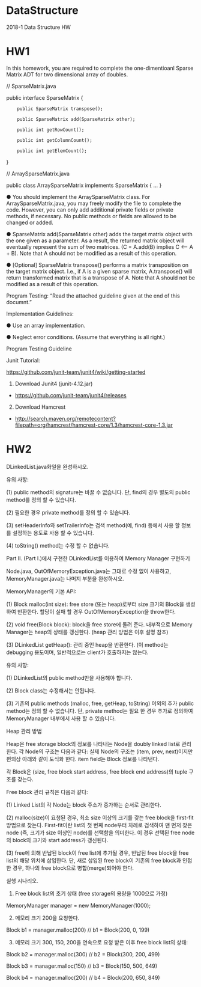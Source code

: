 # DataStructure
2018-1 Data Structure HW

# HW1

In this homework, you are required to complete the one-dimentioanl Sparse Matrix ADT for two dimensional array of doubles.



// SparseMatrix.java

public interface SparseMatrix {

        public SparseMatrix transpose();

        public SparseMatrix add(SparseMatrix other);

        public int getRowCount();

        public int getColumnCount();

        public int getElemCount();

}



// ArraySparseMatrix.java

public class ArraySparseMatrix implements SparseMatrix { ... }



● You should implement the ArraySparseMatrix class. For ArraySparseMatrix.java, you may freely modify the file to complete the code. However, you can only add additional private fields or private methods, if necessary. No public methods or fields are allowed to be changed or added.

         

● SparseMatrix add(SparseMatrix other) adds the target matrix object with the one given as a parameter. As a result, the returned matrix object will eventually represent the sum of two matrices. (C = A.add(B) implies C <-- A + B). Note that A should not be modified as a result of this operation.



● [Optional] SparseMatrix transpose() performs a matrix transposition on the target matrix object. I.e., if A is a given sparse matrix, A.transpose() will return transformed matrix  that is a transpose of A. Note that A should not be modified as a result of this operation.



Program Testing: “Read the attached guideline given at the end of this documnt.”



Implementation Guidelines:

● Use an array implementation.

● Neglect error conditions. (Assume that everything is all right.)



Program Testing Guideline



Junit Tutorial:

  https://github.com/junit-team/junit4/wiki/getting-started



1. Download Junit4 (junit-4.12.jar)

  - https://github.com/junit-team/junit4/releases

  

2. Download Hamcrest

  - http://search.maven.org/remotecontent?filepath=org/hamcrest/hamcrest-core/1.3/hamcrest-core-1.3.jar

# HW2

DLinkedList.java화일을 완성하시오.

유의 사항:

(1) public method의 signature는 바꿀 수 없습니다. 단, find의 경우 별도의 public method를 정의 할 수 있습니다.

(2) 필요한 경우 private method를 정의 할 수 있습니다.

(3) setHeaderInfo와 setTrailerInfo는 검색 method(예, find) 등에서 사용 할 정보를 설정하는 용도로 사용 할 수 있습니다.

(4) toString() method는 수정 할 수 없습니다.

Part II. (Part I.)에서 구현한 DLinkedList를 이용하여 Memory Manager 구현하기

Node.java, OutOfMemoryException.java는 그대로 수정 없이 사용하고,  MemoryManager.java는 나머지 부분을 완성하시오.


MemoryManager의 기본 API:

(1) Block malloc(int size): free store (또는 heap)로부터 size 크기의 Block을 생성하여 반환한다. 할당이 실패 할 경우 OutOfMemoryException을 throw한다.

(2) void free(Block block): block을 free store에 돌려 준다. 내부적으로 Memory Manager는 heap의 상태를 갱신한다. (heap 관리 방법은 이후 설명 참조)

(3) DLinkedList<Block> getHeap(): 관리 중인 heap을 반환한다. (이 method는 debugging 용도이며, 일반적으로는 client가 호출하지는 않는다.



유의 사항:

(1) DLinkedList의 public method만을 사용해야 합니다.

(2) Block class는 수정해서는 안됩니다.

(3) 기존의 public methods (malloc, free, getHeap, toString) 이외의 추가 public method는 정의 할 수 없습니다. 단, private method는 필요 한 경우 추가로 정의하여 MemoryManager 내부에서 사용 할 수 있습니다.


Heap 관리 방법

Heap은 free storage block의 정보를 나타내는 Node<Block>을 doubly linked list로 관리한다. 각 Node<Block>의 구조는 다음과 같다: 실제 Node의 구조는 (item, prev, next)이지만 편의상 아래와 같이 도식화 한다. item field는 Block 정보를 나타낸다.

각 Block은 (size, free block start address, free block end address)의 tuple 구조를 갖는다.



Free block 관리 규칙은 다음과 같다:



(1) Linked List의 각 Node는 block 주소가 증가하는 순서로 관리한다.

(2) malloc(size)이 요청된 경우, 최소 size 이상의 크기를 갖는 free block을 first-fit 방법으로 찾는다. First-fit이란 list의 첫 번째 node부터 차례로 검색하여 맨 먼저 찾은 node (즉, 크기가 size 이상인 node)를 선택함을 의미한다. 이 경우 선택된 free node의 block의 크기와 start address가 갱신된다. 

(3) free에 의해 반납된 block이 free list에 추가될 경우, 반납된 free block을 free list의 해당 위치에 삽입한다. 단, 새로 삽입된 free block이 기존의 free block과 인접한 경우, 하나의 free block으로 병합(merge)되어야 한다.

실행 시나리오.

1. Free block list의 초기 상태 (free storage의 용량을 1000으로 가정)

MemoryManager manager = new MemoryManager(1000);

2. 메모리 크기 200을 요청한다.

Block b1 = manager.malloc(200)    // b1 = Block(200, 0, 199)


3. 메모리 크기 300, 150, 200을 연속으로 요청 받은 이후 free block list의 상태:



Block b2 = manager.malloc(300)    // b2 = Block(300, 200, 499)

Block b3 = manager.malloc(150)    // b3 = Block(150, 500, 649)

Block b4 = manager.malloc(200)    // b4 = Block(200, 650, 849)
